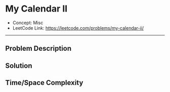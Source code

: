 # My Calendar II

- Concept: Misc
- LeetCode Link: https://leetcode.com/problems/my-calendar-ii/

---

## Problem Description

## Solution

## Time/Space Complexity

